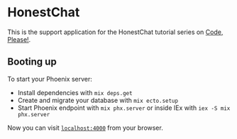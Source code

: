 # HonestChat

This is the support application for the HonestChat tutorial series on [Code, Please!](https://www.youtube.com/channel/UCNbO_7jlwbCV14oLucBHv5Q).

## Booting up

To start your Phoenix server:

  * Install dependencies with `mix deps.get`
  * Create and migrate your database with `mix ecto.setup`
  * Start Phoenix endpoint with `mix phx.server` or inside IEx with `iex -S mix phx.server`

Now you can visit [`localhost:4000`](http://localhost:4000) from your browser.
